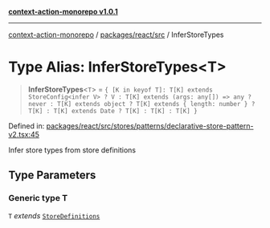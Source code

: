 [**context-action-monorepo v1.0.1**](../../../../README.md)

***

[context-action-monorepo](../../../../README.md) / [packages/react/src](../README.md) / InferStoreTypes

# Type Alias: InferStoreTypes\<T\>

> **InferStoreTypes**&lt;`T`&gt; = `{ [K in keyof T]: T[K] extends StoreConfig<infer V> ? V : T[K] extends (args: any[]) => any ? never : T[K] extends object ? T[K] extends { length: number } ? T[K] : T[K] extends Date ? T[K] : T[K] : T[K] }`

Defined in: [packages/react/src/stores/patterns/declarative-store-pattern-v2.tsx:45](https://github.com/mineclover/context-action/blob/2861d61b4b5d930e9e7f5277983455dc296dc859/packages/react/src/stores/patterns/declarative-store-pattern-v2.tsx#L45)

Infer store types from store definitions

## Type Parameters

### Generic type T

`T` *extends* [`StoreDefinitions`](StoreDefinitions.md)

